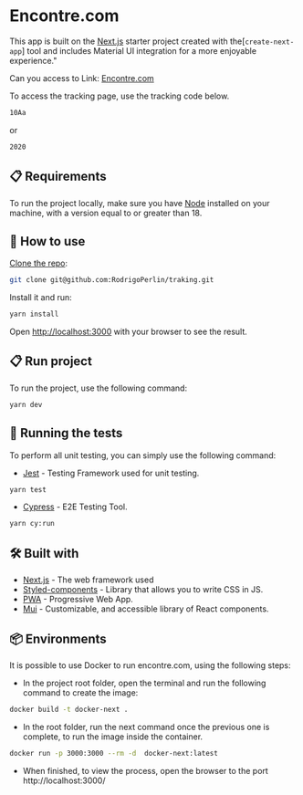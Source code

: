 # Encontre.com

This app is built on the [Next.js](https://nextjs.org/) starter project created with the[`create-next-app`] tool and includes Material UI integration for a more enjoyable experience."

Can you access to Link: [Encontre.com](https://encontrecom-lpeiuigze-rodrigoperlin.vercel.app/)

To access the tracking page, use the tracking code below.

```bash
10Aa  
```
or
```bash
2020
```

## 📋 Requirements

To run the project locally, make sure you have [Node](https://nodejs.org/en/download) installed on your machine, with a version equal to or greater than 18.

## 🚀 How to use

[Clone the repo](https:/git@github.com:RodrigoPerlin/traking.git):


```bash
git clone git@github.com:RodrigoPerlin/traking.git
```

Install it and run:

```bash
yarn install
```

Open [http://localhost:3000](http://localhost:3000) with your browser to see the result.


## 📋 Run project

To run the project, use the following command:

```bash
yarn dev
```

## 🔩  Running the tests

To perform all unit testing, you can simply use the following command:

* [Jest](https://jestjs.io/pt-BR/) - Testing Framework used for unit testing.  
```bash
yarn test
```

* [Cypress](https://docs.cypress.io/guides/overview/why-cypress) - E2E Testing Tool.  

```bash
yarn cy:run
```

## 🛠️ Built with

* [Next.js](https://nextjs.org/) - The web framework used
* [Styled-components](https://styled-components.com/) - Library that allows you to write CSS in JS.
* [PWA](https://pt.wikipedia.org/wiki/Progressive_web_app) - Progressive Web App.
* [Mui](https://mui.com/) - Customizable, and accessible library of React components.

## 📦 Environments
It is possible to use Docker to run encontre.com, using the following steps:

-  In the project root folder, open the terminal and run the following command to create the image:

```bash
docker build -t docker-next .
```
-  In the root folder, run the next command once the previous one is complete, to run the image inside the container.
```bash
docker run -p 3000:3000 --rm -d  docker-next:latest
```
-  When finished, to view the process, open the browser to the port http://localhost:3000/
